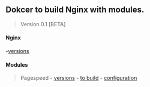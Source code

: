 ## Dokcer to build Nginx with modules.

>Version 0.1 [BETA]


#### Nginx
-[versions](http://nginx.org/en/download.html)


#### Modules
> Pagespeed
	- [versions](https://www.modpagespeed.com/doc/release_notes)
	- [to build](https://www.modpagespeed.com/doc/build_ngx_pagespeed_from_source)
	- [configuration](https://www.modpagespeed.com/doc/configuration)

